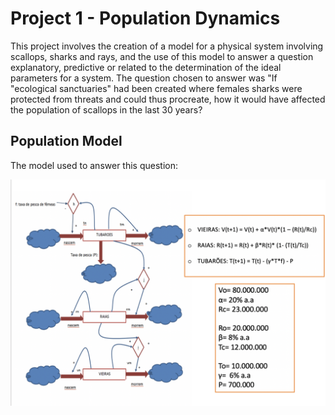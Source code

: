 # Project 1 - Population Dynamics

This project involves the creation of a model for a physical system involving scallops, sharks and rays,
and the use of this model to answer a question
explanatory, predictive or related to the determination of the ideal parameters for a system. The question chosen to answer was "If "ecological sanctuaries" had been created where
females sharks were protected from threats and could thus procreate,
how it would have affected the population of scallops in the last
30 years?

## Population Model

The model used to answer this question:

![PopulationModel](images/populationModel.png)